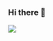 ### Hi there 👋

<img src="https://img.shields.io/badge/node.js-20232a.svg?style=for-the-badge&logo=node.js&logoColor=61DAFB" />
